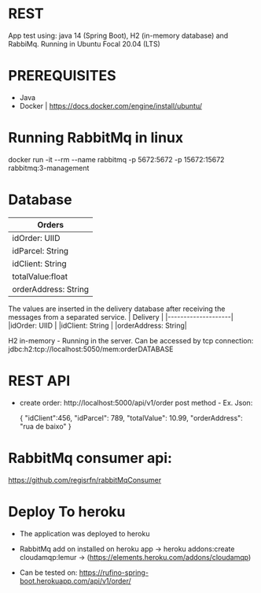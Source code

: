 # REST
App test using: java 14 (Spring Boot), H2 (in-memory database) and RabbiMq.
Running in Ubuntu Focal 20.04 (LTS)

# PREREQUISITES
- Java
- Docker | https://docs.docker.com/engine/install/ubuntu/ 

# Running RabbitMq in linux
docker run -it --rm --name rabbitmq -p 5672:5672 -p 15672:15672 rabbitmq:3-management

# Database

|       Orders       |
|--------------------|
|idOrder: UIID       |
|idParcel: String    |
|idClient: String    |
|totalValue:float    |
|orderAddress: String|


The values are inserted in the delivery database after receiving the messages from a separated service.
|       Delivery     |
|--------------------|
|idOrder: UIID       |
|idClient: String    |
|orderAddress: String|

H2 in-memory -
Running in the server. Can be accessed by tcp connection: jdbc:h2:tcp://localhost:5050/mem:orderDATABASE

# REST API

* create order: http://localhost:5000/api/v1/order
  post method - Ex. Json: 
  
  {
    "idClient":456,
    "idParcel": 789,
    "totalValue": 10.99,
    "orderAddress": "rua de baixo"
  }

# RabbitMq consumer api:
https://github.com/regisrfn/rabbitMqConsumer


# Deploy To heroku
 - The application was deployed to heroku 
 - RabbitMq add on installed on heroku app ->  heroku addons:create cloudamqp:lemur -> (https://elements.heroku.com/addons/cloudamqp)
 
 - Can be tested on:
 https://rufino-spring-boot.herokuapp.com/api/v1/order/